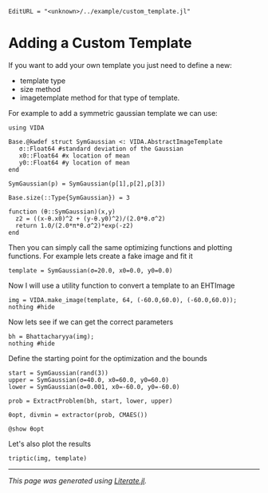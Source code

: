 ```@meta
EditURL = "<unknown>/../example/custom_template.jl"
```

# Adding a Custom Template

If you want to add your own template you just need to define a new:
- template type
- size method
- imagetemplate method for that type of template.

For example to add a symmetric gaussian template we can use:

````@example custom_template
using VIDA

Base.@kwdef struct SymGaussian <: VIDA.AbstractImageTemplate
   σ::Float64 #standard deviation of the Gaussian
   x0::Float64 #x location of mean
   y0::Float64 #y location of mean
end

SymGaussian(p) = SymGaussian(p[1],p[2],p[3])

Base.size(::Type{SymGaussian}) = 3

function (θ::SymGaussian)(x,y)
  z2 = ((x-θ.x0)^2 + (y-θ.y0)^2)/(2.0*θ.σ^2)
  return 1.0/(2.0*π*θ.σ^2)*exp(-z2)
end
````

Then you can simply call the same optimizing functions and
plotting functions. For example lets create a fake image and fit it

````@example custom_template
template = SymGaussian(σ=20.0, x0=0.0, y0=0.0)
````

Now I will use a utility function to convert a template to an EHTImage

````@example custom_template
img = VIDA.make_image(template, 64, (-60.0,60.0), (-60.0,60.0));
nothing #hide
````

Now lets see if we can get the correct parameters

````@example custom_template
bh = Bhattacharyya(img);
nothing #hide
````

Define the starting point for the optimization and the bounds

````@example custom_template
start = SymGaussian(rand(3))
upper = SymGaussian(σ=40.0, x0=60.0, y0=60.0)
lower = SymGaussian(σ=0.001, x0=-60.0, y0=-60.0)

prob = ExtractProblem(bh, start, lower, upper)

θopt, divmin = extractor(prob, CMAES())

@show θopt
````

Let's also plot the results

````@example custom_template
triptic(img, template)
````

---

*This page was generated using [Literate.jl](https://github.com/fredrikekre/Literate.jl).*

